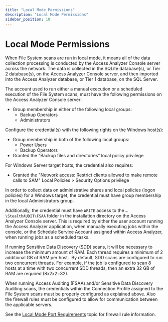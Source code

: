 ```yaml
---
title: "Local Mode Permissions"
description: "Local Mode Permissions"
sidebar_position: 10
---
```


# Local Mode Permissions

When File System scans are run in local mode, it means all of the data collection processing is
conducted by the Access Analyzer Console server across the network. The data is collected in the
SQLite database(s), or Tier 2 database(s), on the Access Analyzer Console server, and then imported
into the Access Analyzer database, or Tier 1 database, on the SQL Server.

The account used to run either a manual execution or a scheduled execution of the File System scans,
must have the following permissions on the Access Analyzer Console server:

- Group membership in either of the following local groups:
    - Backup Operators
    - Administrators

Configure the credential(s) with the following rights on the Windows host(s):

- Group membership in both of the following local groups:
    - Power Users
    - Backup Operators
- Granted the “Backup files and directories” local policy privilege

For Windows Server target hosts, the credential also requires:

- Granted the "Network access: Restrict clients allowed to make remote calls to SAM" Local
  Policies > Security Options privilege

In order to collect data on administrative shares and local policies (logon policies) for a Windows
target, the credential must have group membership in the local Administrators group.

Additionally, the credential must have `WRITE` access to the `…\StealthAUDIT\FSAA` folder in the
installation directory on the Access Analyzer Console server. This is required by either the user
account running the Access Analyzer application, when manually executing jobs within the console, or
the Schedule Service Account assigned within Access Analyzer, when running jobs as a scheduled
tasks.

If running Sensitive Data Discovery (SDD) scans, it will be necessary to increase the minimum amount
of RAM. Each thread requires a minimum of 2 additional GB of RAM per host.  By default, SDD scans
are configured to run two concurrent threads. For example, if the job is configured to scan 8 hosts
at a time with two concurrent SDD threads, then an extra 32 GB of RAM are required (8x2x2=32).

When running Access Auditing (FSAA) and/or Sensitive Data Discovery Auditing scans, the credentials
within the Connection Profile assigned to the File System scans must be properly configured as
explained above. Also the firewall rules must be configured to allow for communication between the
applicable servers.

See the [Local Mode Port Requirements](/docs/accessanalyzer/12.0/requirements/filesystem/scanoptions/local-mode-scans/localmodeports.md) topic for firewall rule information.
